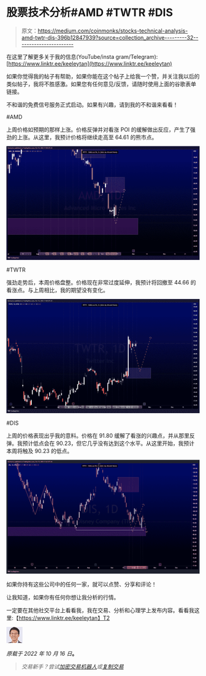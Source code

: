 # 股票技术分析#AMD #TWTR #DIS

> 原文：<https://medium.com/coinmonks/stocks-technical-analysis-amd-twtr-dis-396b12847939?source=collection_archive---------32----------------------->

在这里了解更多关于我的信息(YouTube/insta gram/Telegram):[https://www.linktr.ee/keeleytan](https://www.linktr.ee/keeleytan)

如果你觉得我的帖子有帮助，如果你能在这个帖子上给我一个赞，并关注我以后的类似帖子，我将不胜感激。如果您有任何意见/反馈，请随时使用上面的谷歌表单链接。

不和谐的免费信号服务正式启动。如果有兴趣，请到我的不和谐来看看！

#AMD

上周价格如预期的那样上涨。价格反弹并对看涨 POI 的缓解做出反应，产生了强劲的上涨。从这里，我预计价格将继续走高至 64.61 的熊市点。

![](img/e4d4901d72cb42044f307b1842ea02cc.png)

#TWTR

强劲走势后，本周价格盘整。价格现在非常过度延伸，我预计将回撤至 44.66 的看涨点。与上周相比，我的期望没有变化。

![](img/21c4679a077c6dc4dd51a3b712d9e199.png)

#DIS

上周的价格表现出乎我的意料。价格在 91.80 缓解了看涨的兴趣点，并从那里反弹。我预计低点会在 90.23，但它几乎没有达到这个水平。从这里开始，我预计本周将触及 90.23 的低点。

![](img/4a61c2a528245374d6a61f16020fa5b5.png)

如果你持有这些公司中的任何一家，就可以点赞、分享和评论！

让我知道，如果你有任何你想让我分析的行情。

一定要在其他社交平台上看看我，我在交易、分析和心理学上发布内容。看看我这里:【https://www.linktr.ee/keeleytan】T2

![](img/957fb5d506e09b0464a7d19fbd9234fe.png)

*原载于 2022 年 10 月 16 日*[](https://2minutesliteracy.wordpress.com/2022/10/16/stocks-technical-analysis-amd-twtr-dis/)**。**

> *交易新手？尝试[加密交易机器人](/coinmonks/crypto-trading-bot-c2ffce8acb2a)或[复制交易](/coinmonks/top-10-crypto-copy-trading-platforms-for-beginners-d0c37c7d698c)*
